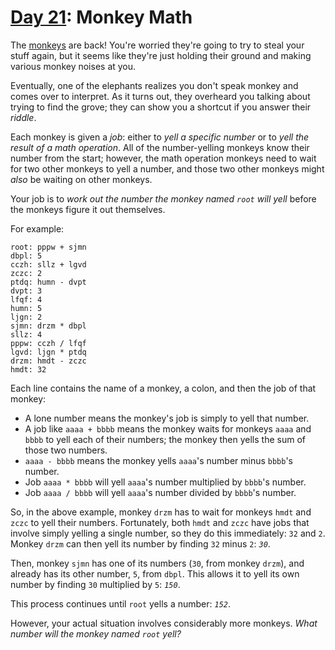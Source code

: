 # [Day 21](https://adventofcode.com/2022/day/21): Monkey Math

The [monkeys](../11/README.md) are back! You're worried they're going to try to
steal your stuff again, but it seems like they're just holding their ground and
making various monkey noises at you.

Eventually, one of the elephants realizes you don't speak monkey and comes over
to interpret. As it turns out, they overheard you talking about trying to find
the grove; they can show you a shortcut if you answer their _riddle_.

Each monkey is given a _job_: either to _yell a specific number_ or to _yell the
result of a math operation_. All of the number-yelling monkeys know their number
from the start; however, the math operation monkeys need to wait for two other
monkeys to yell a number, and those two other monkeys might _also_ be waiting on
other monkeys.

Your job is to _work out the number the monkey named `root` will yell_ before
the monkeys figure it out themselves.

For example:

    root: pppw + sjmn
    dbpl: 5
    cczh: sllz + lgvd
    zczc: 2
    ptdq: humn - dvpt
    dvpt: 3
    lfqf: 4
    humn: 5
    ljgn: 2
    sjmn: drzm * dbpl
    sllz: 4
    pppw: cczh / lfqf
    lgvd: ljgn * ptdq
    drzm: hmdt - zczc
    hmdt: 32

Each line contains the name of a monkey, a colon, and then the job of that
monkey:

- A lone number means the monkey's job is simply to yell that number.
- A job like `aaaa + bbbb` means the monkey waits for monkeys `aaaa` and `bbbb`
  to yell each of their numbers; the monkey then yells the sum of those two
  numbers.
- `aaaa - bbbb` means the monkey yells `aaaa`'s number minus `bbbb`'s number.
- Job `aaaa * bbbb` will yell `aaaa`'s number multiplied by `bbbb`'s number.
- Job `aaaa / bbbb` will yell `aaaa`'s number divided by `bbbb`'s number.

So, in the above example, monkey `drzm` has to wait for monkeys `hmdt` and
`zczc` to yell their numbers. Fortunately, both `hmdt` and `zczc` have jobs that
involve simply yelling a single number, so they do this immediately: `32` and
`2`. Monkey `drzm` can then yell its number by finding `32` minus `2`: _`30`_.

Then, monkey `sjmn` has one of its numbers (`30`, from monkey `drzm`), and
already has its other number, `5`, from `dbpl`. This allows it to yell its own
number by finding `30` multiplied by `5`: _`150`_.

This process continues until `root` yells a number: _`152`_.

However, your actual situation involves considerably more monkeys. _What number
will the monkey named `root` yell?_
